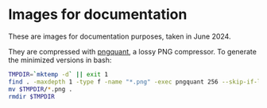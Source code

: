 # Images for documentation

These are images for documentation purposes, taken in June 2024.

They are compressed with [pngquant](https://pngquant.org/), a lossy PNG compressor.
To generate the minimized versions in bash:

```bash
TMPDIR=`mktemp -d` || exit 1
find . -maxdepth 1 -type f -name "*.png" -exec pngquant 256 --skip-if-larger --output $TMPDIR/{} -- {} \;
mv $TMPDIR/*.png .
rmdir $TMPDIR
```
